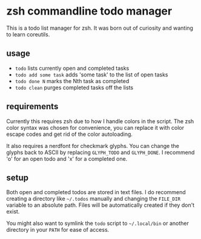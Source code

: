 # zsh commandline todo manager

This is a todo list manager for zsh. It was born out of curiosity and
wanting to learn coreutils.

## usage

* `todo` lists currently open and completed tasks
* `todo add some task` adds 'some task' to the list of open tasks
* `todo done N` marks the Nth task as completed
* `todo clean` purges completed tasks off the lists

## requirements

Currently this requires zsh due to how I handle colors in the script.
The zsh color syntax was chosen for convenience, you can replace it with
color escape codes and get rid of the color autoloading.

It also requires a nerdfont for checkmark glyphs. You can change the 
glyphs back to ASCII by replacing `GLYPH_TODO` and `GLYPH_DONE`. 
I recommend 'o' for an open todo and 'x' for a completed one.

## setup 

Both open and completed todos are stored in text files. I do recommend
creating a directory like `~/.todos` manually and changing the `FILE_DIR`
variable to an absolute path. Files will be automatically created if they
don't exist.

You might also want to symlink the `todo` script to `~/.local/bin` or 
another directory in your `PATH` for ease of access.

